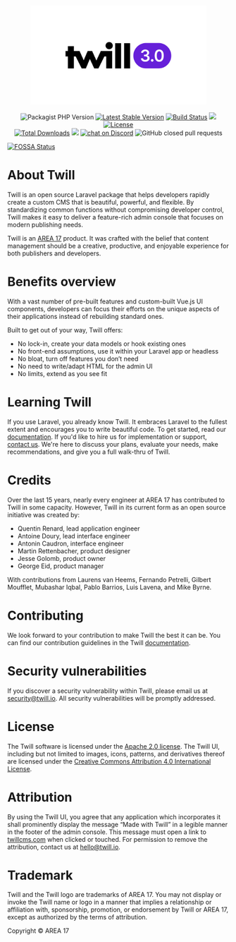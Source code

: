 <p align="center">
    <a href="https://twillcms.com" target="_blank"><img src="docs/_templates/assets/twill_cms_three_logo_white.png" width="400"></a>
</p>
<p align="center">
    <img alt="Packagist PHP Version" src="https://img.shields.io/packagist/dependency-v/area17/twill/php">  
    <a href="https://packagist.org/packages/area17/twill">
      <img src="https://poser.pugx.org/area17/twill/v/stable.svg" alt="Latest Stable Version"></a>
    <a href="https://github.com/area17/twill/actions">
      <img src="https://github.com/area17/twill/actions/workflows/main.yml/badge.svg" alt="Build Status"></a>
<a href="https://app.fossa.com/projects/git%2Bgithub.com%2Farea17%2Ftwill?ref=badge_shield" alt="FOSSA Status"><img src="https://app.fossa.com/api/projects/git%2Bgithub.com%2Farea17%2Ftwill.svg?type=shield"/></a>
    <a href="https://packagist.org/packages/area17/twill">
      <img src="https://poser.pugx.org/area17/twill/license.svg" alt="License"></a>
    <br>
    <a href="https://packagist.org/packages/area17/twill">
      <img src="https://poser.pugx.org/area17/twill/d/total.svg" alt="Total Downloads"></a>
    <a href="https://github.com/area17/twill/graphs/contributors" alt="Contributors">
        <img src="https://img.shields.io/github/contributors/area17/twill" /></a>
    <a href="[https://discord.gg/HjJCwm5](https://discord.gg/cnWk7EFv8R)">
        <img src="https://img.shields.io/discord/811936425858695198?logo=discord"
            alt="chat on Discord"></a>
    <img alt="GitHub closed pull requests" src="https://img.shields.io/github/issues-pr-closed/area17/twill">
</p>


[![FOSSA Status](https://app.fossa.com/api/projects/git%2Bgithub.com%2Farea17%2Ftwill.svg?type=large)](https://app.fossa.com/projects/git%2Bgithub.com%2Farea17%2Ftwill?ref=badge_large)

# About Twill 

Twill is an open source Laravel package that helps developers rapidly create a custom CMS that is beautiful, powerful, and flexible. By standardizing common functions without compromising developer control, Twill makes it easy to deliver a feature-rich admin console that focuses on modern publishing needs.

Twill is an [AREA 17](https://area17.com) product. It was crafted with the belief that content management should be a creative, productive, and enjoyable experience for both publishers and developers.

# Benefits overview

With a vast number of pre-built features and custom-built Vue.js UI components, developers can focus their efforts on the unique aspects of their applications instead of rebuilding standard ones. 

Built to get out of your way, Twill offers:
* No lock-in, create your data models or hook existing ones
* No front-end assumptions, use it within your Laravel app or headless
* No bloat, turn off features you don’t need
* No need to write/adapt HTML for the admin UI
* No limits, extend as you see fit

# Learning Twill
If you use Laravel, you already know Twill. It embraces Laravel to the fullest extent and encourages you to write beautiful code. To get started, read our [documentation](https://twillcms.com/docs). If you'd like to hire us for implementation or support, [contact us](https://twillcms.com/contact). We're here to discuss your plans, evaluate your needs, make recommendations, and give you a full walk-thru of Twill. 

# Credits
Over the last 15 years, nearly every engineer at AREA 17 has contributed to Twill in some capacity. However, Twill in its current form as an open source initiative was created by:

* Quentin Renard, lead application engineer
* Antoine Doury, lead interface engineer
* Antonin Caudron, interface engineer
* Martin Rettenbacher, product designer
* Jesse Golomb, product owner
* George Eid, product manager

With contributions from Laurens van Heems, Fernando Petrelli, Gilbert Moufflet, Mubashar Iqbal, Pablo Barrios, Luis Lavena, and Mike Byrne.

# Contributing
We look forward to your contribution to make Twill the best it can be. You can find our contribution guidelines in the Twill [documentation](https://twillcms.com/docs/#content-contribution-guide).

# Security vulnerabilities
If you discover a security vulnerability within Twill, please email us at [security@twill.io](mailto:security@twill.io). All security vulnerabilities will be promptly addressed.

# License

The Twill software is licensed under the [Apache 2.0 license](https://www.apache.org/licenses/LICENSE-2.0.html). The Twill UI, including but not limited to images, icons, patterns, and derivatives thereof are licensed under the [Creative Commons Attribution 4.0 International License](https://creativecommons.org/licenses/by/4.0/).

# Attribution
By using the Twill UI, you agree that any application which incorporates it shall prominently display the message “Made with Twill” in a legible manner in the footer of the admin console. This message must open a link to [twillcms.com](https://twillcms.com) when clicked or touched. For permission to remove the attribution, contact us at [hello@twill.io](hello@twill.io).

# Trademark
Twill and the Twill logo are trademarks of AREA 17. You may not display or invoke the Twill name or logo in a manner that implies a relationship or affiliation with, sponsorship, promotion, or endorsement by Twill or AREA 17, except as authorized by the terms of attribution. 

Copyright © AREA 17